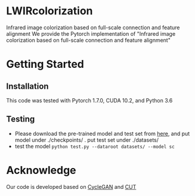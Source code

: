# LWIRcolorization
Infrared image colorization based on full-scale connection and feature alignment
We provide the Pytorch implementation of "Infrared image colorization based on full-scale connection and feature alignment"
# Getting Started
## Installation
This code was tested with Pytorch 1.7.0, CUDA 10.2, and Python 3.6
## Testing
* Please download the pre-trained model and test set from [here](https://drive.google.com/drive/folders/1Wlhcabiptq2NbSwyHVYX01DkiCLIrHKE), and put model under ./checkpoints/ . put test set under ./datasets/
* test the model 
 ```python test.py --dataroot datasets/ --model sc ```
 # Acknowledge
 Our code is developed based on [CycleGAN](https://github.com/junyanz/pytorch-CycleGAN-and-pix2pix) and [CUT](https://github.com/taesungp/contrastive-unpaired-translation)
